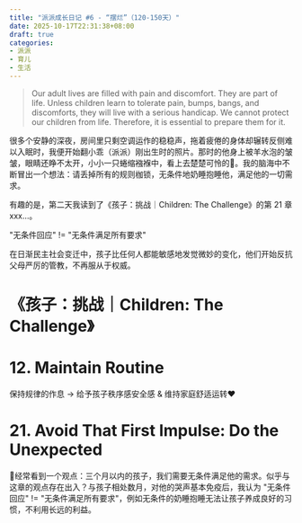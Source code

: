 ```yaml
---
title: "派派成长日记 #6 - “摆烂”（120-150天）"
date: 2025-10-17T22:31:38+08:00
draft: true
categories:
- 派派
- 育儿
- 生活
---
```


> Our adult lives are filled with pain and discomfort. They are part of life. Unless children learn to tolerate pain, bumps, bangs, and discomforts, they will live with a serious handicap. We cannot protect our children from life. Therefore, it is essential to prepare them for it.

很多个安静的深夜，房间里只剩空调运作的稳稳声，拖着疲倦的身体却辗转反侧难以入眠时，我便开始翻小乖（派派）刚出生时的照片。那时的他身上被羊水泡的皱皱，眼睛还睁不太开，小小一只蜷缩襁褓中，看上去楚楚可怜的🥺。我的脑海中不断冒出一个想法：请丢掉所有的规则枷锁，无条件地奶睡抱睡他，满足他的一切需求。

有趣的是，第二天我读到了《孩子：挑战｜Children: The Challenge》的第 21 章 xxx…。


"无条件回应" != "无条件满足所有要求"

在日渐民主社会变迁中，孩子比任何人都能敏感地发觉微妙的变化，他们开始反抗父母严厉的管教，不再服从于权威。


# 《孩子：挑战｜Children: The Challenge》

# 12. Maintain Routine

保持规律的作息 -> 给予孩子秩序感安全感 & 维持家庭舒适运转♥️

# 21. Avoid That First Impulse: Do the Unexpected

🤔经常看到一个观点：三个月以内的孩子，我们需要无条件满足他的需求。似乎与这章的观点存在出入？与孩子相处数月，对他的哭声基本免疫后，我认为 "无条件回应" != "无条件满足所有要求"，例如无条件的奶睡抱睡无法让孩子养成良好的习惯，不利用长远的利益。

